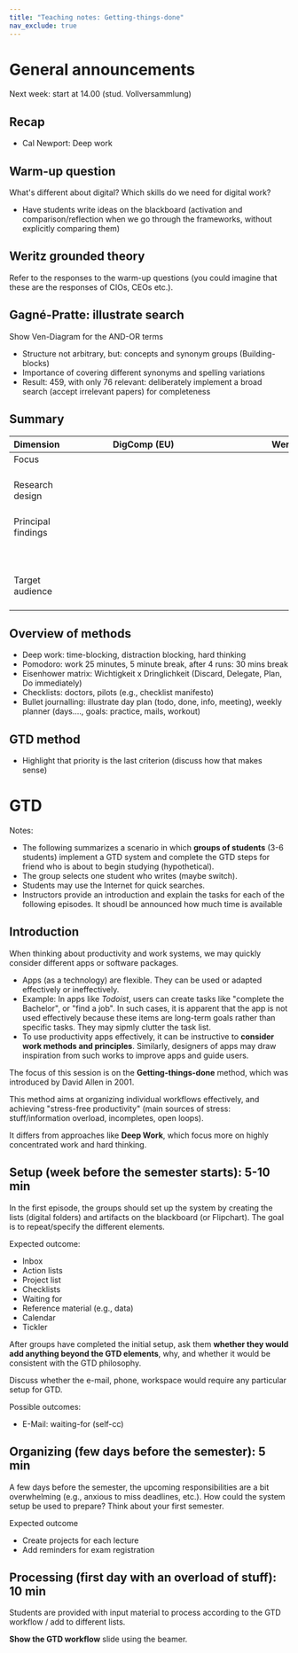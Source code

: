 ```yaml
---
title: "Teaching notes: Getting-things-done"
nav_exclude: true
---
```


# General announcements

Next week: start at 14.00 (stud. Vollversammlung)

## Recap

- Cal Newport: Deep work

## Warm-up question

What's different about digital? Which skills do we need for digital work?

- Have students write ideas on the blackboard (activation and comparison/reflection when we go through the frameworks, without explicitly comparing them)


## Weritz grounded theory

Refer to the responses to the warm-up questions (you could imagine that these are the responses of CIOs, CEOs etc.).

## Gagné-Pratte: illustrate search

Show Ven-Diagram for the AND-OR terms

- Structure not arbitrary, but: concepts and synonym groups (Building-blocks)
- Importance of covering different synonyms and spelling variations
- Result: 459, with only 76 relevant: deliberately implement a broad search (accept irrelevant papers) for completeness

## Summary

|Dimension   | <div style="width:270px">DigComp (EU)</div>  | <div style="width:270px">Weritz (2022)</div>  | <div style="width:290px">Gagné-Pratte et al. (2022) </div> |   
|-------------|---|---|---|
| Focus  <br><br>|   |   |   |   
| Research design<br><br> |   |   |   |   
| Principal findings <br><br><br><br> | | | 
| Target audience <br><br> |   |   |   |  


## Overview of methods

- Deep work: time-blocking, distraction blocking, hard thinking
- Pomodoro: work 25 minutes, 5 minute break, after 4 runs: 30 mins break
- Eisenhower matrix: Wichtigkeit x Dringlichkeit (Discard, Delegate, Plan, Do immediately)
- Checklists: doctors, pilots (e.g., checklist manifesto)
- Bullet journalling: illustrate day plan (todo, done, info, meeting), weekly planner (days...., goals: practice, mails, workout)

## GTD method

- Highlight that priority is the last criterion (discuss how that makes sense)

# GTD

Notes:

- The following summarizes a scenario in which **groups of students** (3-6 students) implement a GTD system and complete the GTD steps for friend who is about to begin studying (hypothetical).
- The group selects one student who writes (maybe switch).
- Students may use the Internet for quick searches.
- Instructors provide an introduction and explain the tasks for each of the following episodes. It shoudl be announced how much time is available

## Introduction

When thinking about productivity and work systems, we may quickly consider different apps or software packages.

- Apps (as a technology) are flexible. They can be used or adapted effectively or ineffectively.
- Example: In apps like *Todoist*, users can create tasks like "complete the Bachelor", or "find a job". In such cases, it is apparent that the app is not used effectively because these items are long-term goals rather than specific tasks. They may sipmly clutter the task list.
- To use productivity apps effectively, it can be instructive to **consider work methods and principles**. Similarly, designers of apps may draw inspiration from such works to improve apps and guide users.

The focus of this session is on the **Getting-things-done** method, which was introduced by David Allen in 2001.

This method aims at organizing individual workflows effectively, and achieving "stress-free productivity" (main sources of stress: stuff/information overload, incompletes, open loops).

It differs from approaches like **Deep Work**, which focus more on highly concentrated work and hard thinking.


## Setup (week before the semester starts): 5-10 min

In the first episode, the groups should set up the system by creating the lists (digital folders) and artifacts on the blackboard (or Flipchart). The goal is to repeat/specify the different elements.

Expected outcome:

- Inbox
- Action lists
- Project list
- Checklists
- Waiting for
- Reference material (e.g., data)
- Calendar
- Tickler

After groups have completed the initial setup, ask them **whether they would add anything beyond the GTD elements**, why, and whether it would be consistent with the GTD philosophy.

Discuss whether the e-mail, phone, workspace would require any particular setup for GTD.

Possible outcomes:

- E-Mail: waiting-for (self-cc)

## Organizing (few days before the semester): 5 min

A few days before the semester, the upcoming responsibilities are a bit overwhelming (e.g., anxious to miss deadlines, etc.). How could the system setup be used to prepare? Think about your first semester.

Expected outcome

- Create projects for each lecture
- Add reminders for exam registration

## Processing (first day with an overload of stuff): 10 min

Students are provided with input material to process according to the GTD workflow / add to different lists.

**Show the GTD workflow** slide using the beamer.



<!-- 

Start:
- Info von anderen Studis (pull infos): "Webseite Uni Prüfung.png"
    - Regelm. Reminder? / pull - website monitoring?
    - Überschneidungen von Klausuren prüfen, ggf. Klausuren vorziehen (um Mindest-Anforderungen ECTS im Semester zu schaffen)
    - typisches Bsp: für selbstinitiativ Infos holen/regelm. prüfen/aktiv werden

- Mail vom PA: "Prüfungsanmeldungs Mail.png"
    - Infos zu Anmeldung

- Prüfungsterminplan: "Pruefungsterminplan_WS_2022_23.pdf"
    - Kalender: Prüfung/Vorbereitung
    - vor E-mail vom PA verfügbar

- Dezentral: in den Vorlesungs-Sessions oder von der Websites der Lehrstühle

- Flexnow-Anmeldung: wie in den Einführungstagen gelernt (oder im Flyer/Website)
    - https://www.uni-bamberg.de/pruefungsamt/flexnow/fn2sss/anleitungen/
    - Anmeldung: nicht in den letzten Stunden vor Deadline
    - Klausurverschiebungen: regelm. auf Flexnow prüfen (Info wird nicht per Mail verschickt)

- Lernplan: Unterlagen zu Vorlesung und Übung, Altklausuren der Fachschaft anfragen
    - Vorausschauend planen (Input von anderen rechtzeitig holen, Aufwand abschätzen, einteilen)
    - Letzte Vorlesung: Infos zu ausgeschlossenem Stoff mitbekommen (von Komillitonen) - zB. Lektüren ausgeschlossen?
    - Parallel planen (Schwerpunkte legen oder parallel lernen?), Pausen/Erholung?
        -> "projekte parallel planen"
    - zu gewissem Zeitpunkt/wöchentlich prüfen: Möglichkeit, von Prüfung abzumelden (je nach Studiengang) bzw. für ausgewählte Prüfungen nicht mehr zu lernen (Aufwand...)

Erweiterungen:
- Ggf.: bei Entwerfen von Checklisten/Prozessbeschreibungen das Bsp. wieder aufgreifen
- data -> obsidian/vl
- read: symlinked?
- waiting for: Altklausurenanfrage an die Fachschaft (self-cc)
- action-context.uni-vor-ort: Unterlagen (Paper) im Uninetz herunterladen / in der Bib nachschauen / im PA klären

VC-Kurs: Unterlagen step-by-step freigeben/Studis: herunterladen


TODO :
-  add digital work lecture slides as an input for the GTD exercise
- ggf. auch Übungsblätter mitgeben


TBD: wie bekommen die Studis die Unterlagen?
-> download and create folders/add everythign to inbox, then: sort?
-> how to show the solution? -> do the categorization live (and show a table overview afterwards) 


 -->
